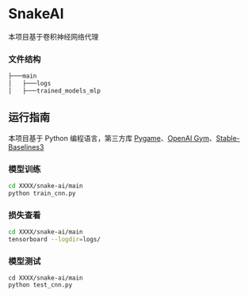 # SnakeAI

本项目基于卷积神经网络代理

### 文件结构

```bash
├───main
│   ├───logs
│   ├───trained_models_mlp
```

## 运行指南

本项目基于 Python 编程语言，第三方库 [Pygame](https://www.pygame.org/news)、[OpenAI Gym](https://github.com/openai/gym)、[Stable-Baselines3](https://stable-baselines3.readthedocs.io/en/master/) 

### 模型训练

```bash
cd XXXX/snake-ai/main
python train_cnn.py
```

### 损失查看

```bash
cd XXXX/snake-ai/main
tensorboard --logdir=logs/
```

### 模型测试

```
cd XXXX/snake-ai/main
python test_cnn.py
```

